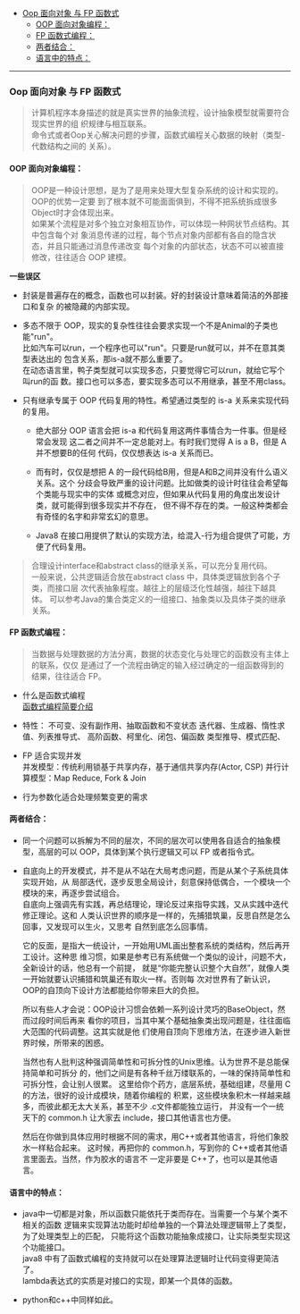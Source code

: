 
<!-- vim-markdown-toc GFM -->

- [Oop 面向对象 与 FP 函数式](#oop-面向对象-与-fp-函数式)
  - [OOP 面向对象编程：](#oop-面向对象编程)
  - [FP 函数式编程：](#fp-函数式编程)
  - [两者结合：](#两者结合)
  - [语言中的特点：](#语言中的特点)

<!-- vim-markdown-toc -->

---


### Oop 面向对象 与 FP 函数式

> 计算机程序本身描述的就是真实世界的抽象流程，设计抽象模型就需要符合现实世界的组
  织规律与相互联系。  
  命令式或者Oop关心解决问题的步骤，函数式编程关心数据的映射（类型-代数结构之间的
  关系）。


#### OOP 面向对象编程：  

> OOP是一种设计思想，是为了是用来处理大型复杂系统的设计和实现的。OOP的优势一定要
  到了根本就不可能面面俱到，不得不把系统拆成很多Object时才会体现出来。  
  如果某个流程是对多个独立对象相互协作，可以体现一种网状节点结构。其中包含每个对
  象消息传递的过程，每个节点对象内部都有各自的隐含状态，并且只能通过消息传递改变
  每个对象的内部状态，状态不可以被直接修改，往往适合 OOP 建模。 

  **一些误区**  
- 封装是普遍存在的概念，函数也可以封装。好的封装设计意味着简洁的外部接口和复杂
  的被隐藏的内部实现。  

- 多态不限于 OOP，现实的复杂性往往会要求实现一个不是Animal的子类也能"run"。  
  比如汽车可以run，一个程序也可以"run"。只要是run就可以，并不在意其类型表达出的
  包含关系，那is-a就不那么重要了。  
  在动态语言里，鸭子类型就可以实现多态，只要觉得它可以run，就给它写个叫run的函
  数。接口也可以多态，要实现多态可以不用继承，甚至不用class。  

- 只有继承专属于 OOP 代码复用的特性。希望通过类型的 is-a 关系来实现代码的复用。  
  - 绝大部分 OOP 语言会把 is-a 和代码复用这两件事情合为一件事。但是经常会发现
    这二者之间并不一定总能对上。有时我们觉得 A is a B，但是 A 并不想要B的任何
    代码，仅仅想表达 is-a 关系而已。  

  - 而有时，仅仅是想把 A 的一段代码给B用，但是A和B之间并没有什么语义关系。这个
    分歧会导致严重的设计问题。比如做类的设计时往往会希望每个类能与现实中的实体
    或概念对应，但如果从代码复用的角度出发设计类，就可能得到很多现实并不存在，
    但不得不存在的类。一般这种类都会有奇怪的名字和非常玄幻的意思。  

  - Java8 在接口用提供了默认的实现方法，给混入-行为组合提供了可能，方便了代码复用。

> 合理设计interface和abstract class的继承关系，可以充分复用代码。  
  一般来说，公共逻辑适合放在abstract class 中，具体类逻辑放到各个子类，而接口层
  次代表抽象程度。越往上的层级泛化性越强，越往下越具体。
  可以参考Java的集合类定义的一组接口、抽象类以及具体子类的继承关系。


#### FP 函数式编程：  

> 当数据与处理数据的方法分离，数据的状态变化与处理它的函数没有主体上的联系，仅仅
  是通过了一个流程由确定的输入经过确定的一组函数得到的结果，往往适合 FP。  

- 什么是函数式编程  
  [函数式编程简要介绍](https://github.com/justinyhuang/Functional-Programming-For-The-Rest-of-Us-Cn)

- 特性：
  不可变、没有副作用、抽取函数和不变状态
  迭代器、生成器、惰性求值、列表推导式、
  高阶函数、柯里化、闭包、偏函数
  类型推导、模式匹配、

- FP 适合实现并发  
  并发模型：传统利用锁基于共享内存，基于通信共享内存(Actor, CSP)
  并行计算模型：Map Reduce, Fork & Join 

- 行为参数化适合处理频繁变更的需求  


#### 两者结合：  

- 同一个问题可以拆解为不同的层次，不同的层次可以使用各自适合的抽象模型，高层的可以
  OOP，具体到某个执行逻辑又可以 FP 或者指令式。  

- 自底向上的开发模式，并不是从不站在大局考虑问题，而是从某个子系统具体实现开始，从
  局部迭代，逐步反思全局设计，刻意保持低偶合，一个模块一个模块的来，再逐步尝试组合。  
  自底向上强调先有实践，再总结理论，理论反过来指导实践，又从实践中迭代修正理论。这和
  人类认识世界的顺序是一样的，先捕猎筑巢，反思自然是怎么回事，又发现可以生火，又思考
  自然到底怎么回事情。  

  它的反面，是指大一统设计，一开始用UML画出整套系统的类结构，然后再开工设计。这种思
  维习惯，如果是参考已有系统做一个类似的设计，问题不大，全新设计的话，他总有一个前提，
  就是“你能完整认识整个大自然”，就像人类一开始就要认识捕猎和筑巢还有取火一样。否则每
  次对世界有了新认识，OOP的自顶向下设计方法都能给你带来巨大的负担。  

  所以有些人才会说：OOP设计习惯会依赖一系列设计灵巧的BaseObject，然而过段时间后再来
  看你的项目，当其中某个基础抽象类出现问题是，往往面临大范围的代码调整。这其实就是他
  们使用自顶向下思维方法，在逐步进入新世界时候，所带来的困惑。

  当然也有人批判这种强调简单性和可拆分性的Unix思维。认为世界不是总能保持简单和可拆分
  的，他们之间是有各种千丝万缕联系的，一味的保持简单性和可拆分性，会让别人很累。
  这里给你个药方，底层系统，基础组建，尽量用 C的方法，很好的设计成模块，随着你编程的
  积累，这些模块象积木一样越来越多，而彼此都无太大关系，甚至不少 .c文件都能独立运行，
  并没有一个一统天下的 common.h 让大家去 include，接口其他语言也方便。  

  然后在你做到具体应用时根据不同的需求，用C++或者其他语言，将他们象胶水一样粘合起来。
  这时候，再把你的 common.h，写到你的 C++或者其他语言里面去。当然，作为胶水的语言不
  一定非要是 C++了，也可以是其他语言。


#### 语言中的特点：

  - java中一切都是对象，所以函数只能依托于类而存在。当需要一个与某个类不相关的函数
    逻辑来实现算法功能时却给单独的一个算法处理逻辑带上了类型，为了处理类型上的匹配，
    只能将这个函数功能抽象成接口，让实际类型实现这个功能接口。  
    java8 中有了函数式编程的支持就可以在处理算法逻辑时让代码变得更简洁了。  
    lambda表达式的实质是对接口的实现，即某一个具体的函数。

  - python和c++中同样如此。

